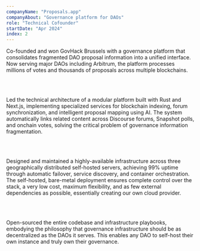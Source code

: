 ```yaml
---
companyName: "Proposals.app"
companyAbout: "Governance platform for DAOs"
role: "Technical Cofounder"
startDate: "Apr 2024"
index: 2
---
```


Co-founded and won GovHack Brussels with a governance platform that consolidates fragmented DAO proposal information into a unified interface. Now serving major DAOs including Arbitrum, the platform processes millions of votes and thousands of proposals across multiple blockchains.

<br></br>

Led the technical architecture of a modular platform built with Rust and Next.js, implementing specialized services for blockchain indexing, forum synchronization, and intelligent proposal mapping using AI. The system automatically links related content across Discourse forums, Snapshot polls, and onchain votes, solving the critical problem of governance information fragmentation.

<br></br>

Designed and maintained a highly-available infrastructure across three geographically distributed self-hosted servers, achieving 99% uptime through automatic failover, service discovery, and container orchestration. The self-hosted, bare-metal deployment ensures complete control over the stack, a very low cost, maximum flexibility, and as few external dependencies as possible, essentially creating our own cloud provider.

<br></br>

Open-sourced the entire codebase and infrastructure playbooks, embodying the philosophy that governance infrastructure should be as decentralized as the DAOs it serves. This enables any DAO to self-host their own instance and truly own their governance.
